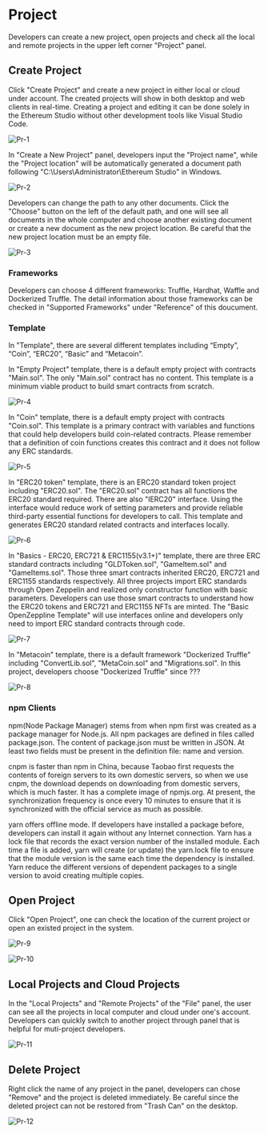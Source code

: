# Project

Developers can create a new project, open projects and check all the local and remote projects in the upper left corner "Project" panel.

## Create Project

Click "Create Project" and create a new project in either local or cloud under account. The created projects will show in both desktop and web clients in real-time. Creating a project and editing it can be done solely in the Ethereum Studio without other development tools like Visual Studio Code.

![Pr-1](/pic/Pr-1.png)

In "Create a New Project" panel, developers input the "Project name", while the "Project location" will be automatically generated a document path following "C:\Users\Administrator\Ethereum Studio" in Windows.

![Pr-2](/pic/Pr-2.png)

Developers can change the path to any other documents. Click the "Choose" button on the left of the default path, and one will see all documents in the whole computer and choose another existing document or create a new document as the new project location. Be careful that the new project location must be an empty file.

![Pr-3](/pic/Pr-3.png)

### Frameworks

Developers can choose 4 different frameworks: Truffle, Hardhat, Waffle and Dockerized Truffle. The detail information about those frameworks can be checked in "Supported Frameworks" under "Reference" of this doucument.


### Template

In "Template", there are several different templates including “Empty”, “Coin”, “ERC20”, “Basic” and “Metacoin”.

In "Empty Project" template, there is a default empty project with contracts "Main.sol". The only "Main.sol" contract has no content. This template is a minimum viable product to build smart contracts from scratch. 

![Pr-4](/pic/Pr-4.png)

In "Coin" template, there is a default empty project with contracts "Coin.sol". This template is a primary contract with variables and functions that could help developers build coin-related contracts. Please remember that a definition of coin functions creates this contract and it does not follow any ERC standards.

![Pr-5](/pic/Pr-5.png)

In "ERC20 token" template, there is an ERC20 standard token project  including "ERC20.sol". The "ERC20.sol" contract has all functions the ERC20 standard required. There are also "IERC20" interface. Using the interface would reduce work of setting parameters and provide reliable third-party essential functions for developers to call. This template and generates ERC20 standard related contracts and interfaces locally.

![Pr-6](/pic/Pr-6.png)

In "Basics - ERC20, ERC721 & ERC1155(v3.1+)" template, there are three ERC standard contracts including "GLDToken.sol", "GameItem.sol" and "GameItems.sol". Those three smart contracts inherited ERC20, ERC721 and ERC1155 standards respectively. All three projects import ERC standards through Open Zeppelin and realized only constructor function with basic parameters. Developers can use those smart contracts to understand how the ERC20 tokens and ERC721 and ERC1155 NFTs are minted. The "Basic OpenZeppline Template" will use interfaces online and developers only need to import ERC standard contracts through code. 

![Pr-7](/pic/Pr-7.png)

In "Metacoin" template, there is a default framework "Dockerized Truffle" including "ConvertLib.sol", "MetaCoin.sol" and "Migrations.sol". In this project, developers choose "Dockerized Truffle" since ???


![Pr-8](/pic/Pr-8.png)


### npm Clients

npm(Node Package Manager) stems from when npm first was created as a package manager for Node.js. All npm packages are defined in files called package.json. The content of package.json must be written in JSON. At least two fields must be present in the definition file: name and version.

cnpm is faster than npm in China, because Taobao first requests the contents of foreign servers to its own domestic servers, so when we use cnpm, the download depends on downloading from domestic servers, which is much faster. It has a complete image of npmjs.org. At present, the synchronization frequency is once every 10 minutes to ensure that it is synchronized with the official service as much as possible.

yarn offers offline mode. If developers have installed a package before, developers can install it again without any Internet connection. Yarn has a lock file that records the exact version number of the installed module. Each time a file is added, yarn will create (or update) the yarn.lock file to ensure that the module version is the same each time the dependency is installed. Yarn reduce the different versions of dependent packages to a single version to avoid creating multiple copies.

## Open Project

Click "Open Project", one can check the location of the current project or open an existed project in the system.

![Pr-9](/pic/Pr-9.png)

![Pr-10](/pic/Pr-10.png)


## Local Projects and Cloud Projects

In the "Local Projects" and "Remote Projects" of the "File" panel, the user can see all the projects in local computer and cloud under one's account. Developers can quickly switch to another project through panel that is helpful for muti-project developers.

![Pr-11](/pic/Pr-11.png)


## Delete Project

Right click the name of any project in the panel, developers can chose "Remove" and the project is deleted immediately. Be careful since the deleted project can not be restored from "Trash Can" on the desktop.

![Pr-12](/pic/Pr-12.png)